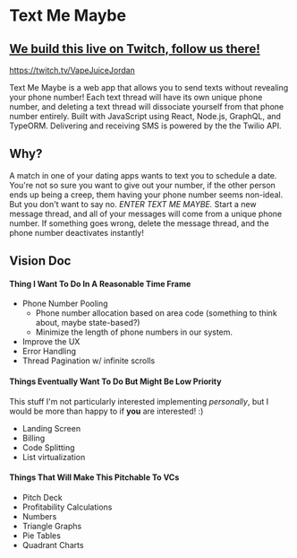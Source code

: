 # Text Me Maybe

## [We build this live on Twitch, follow us there!](https://twitch.tv/VapeJuiceJordan)

https://twitch.tv/VapeJuiceJordan

Text Me Maybe is a web app that allows you to send texts without revealing your phone number! Each text thread will have its own unique phone number, and deleting a text thread will dissociate yourself from that phone number entirely. Built with JavaScript using React, Node.js, GraphQL, and TypeORM. Delivering and receiving SMS is powered by the the Twilio API.

## Why?

A match in one of your dating apps wants to text you to schedule a date. You're not so sure you want to give out your number, if the other person ends up being a creep, them having your phone number seems non-ideal. But you don't want to say no. _ENTER TEXT ME MAYBE._ Start a new message thread, and all of your messages will come from a unique phone number. If something goes wrong, delete the message thread, and the phone number deactivates instantly!


## Vision Doc

#### Thing I Want To Do In A Reasonable Time Frame

- Phone Number Pooling
    - Phone number allocation based on area code (something to think about, maybe state-based?)
    - Minimize the length of phone numbers in our system.
- Improve the UX
- Error Handling
- Thread Pagination w/ infinite scrolls

#### Things Eventually Want To Do But Might Be Low Priority

This stuff I'm not particularly interested implementing _personally_, but I would be more than happy to if **you** are interested! :)

- Landing Screen
- Billing
- Code Splitting
- List virtualization

#### Things That Will Make This Pitchable To VCs

- Pitch Deck
- Profitability Calculations
- Numbers
- Triangle Graphs
- Pie Tables
- Quadrant Charts
